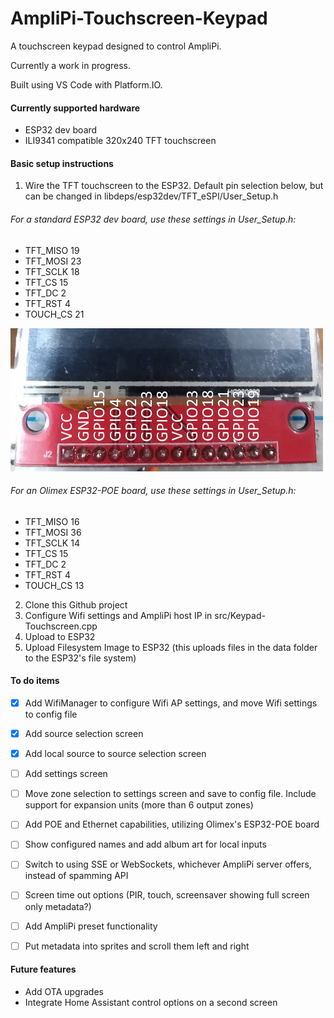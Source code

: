 # AmpliPi-Touchscreen-Keypad
A touchscreen keypad designed to control AmpliPi.

Currently a work in progress.

Built using VS Code with Platform.IO.

#### Currently supported hardware
- ESP32 dev board
- ILI9341 compatible 320x240 TFT touchscreen

#### Basic setup instructions
1. Wire the TFT touchscreen to the ESP32. Default pin selection below, but can be changed in libdeps/esp32dev/TFT_eSPI/User_Setup.h
###### For a standard ESP32 dev board, use these settings in User_Setup.h:
- TFT_MISO 19
- TFT_MOSI 23
- TFT_SCLK 18
- TFT_CS   15
- TFT_DC    2
- TFT_RST   4
- TOUCH_CS 21

![alt text](https://github.com/kjk2010/AmpliPi-Touchscreen-Keypad/blob/main/docs/ESP32-to-TFT-pin-assignment.jpg?raw=true)

###### For an Olimex ESP32-POE board, use these settings in User_Setup.h:
- TFT_MISO 16
- TFT_MOSI 36
- TFT_SCLK 14
- TFT_CS   15
- TFT_DC    2
- TFT_RST   4
- TOUCH_CS 13

2. Clone this Github project
3. Configure Wifi settings and AmpliPi host IP in src/Keypad-Touchscreen.cpp
4. Upload to ESP32
5. Upload Filesystem Image to ESP32 (this uploads files in the data folder to the ESP32's file system)


#### To do items
- [x] Add WifiManager to configure Wifi AP settings, and move Wifi settings to config file
- [x] Add source selection screen
- [x] Add local source to source selection screen
- [ ] Add settings screen
- [ ] Move zone selection to settings screen and save to config file. Include support for expansion units (more than 6 output zones)
- [ ] Add POE and Ethernet capabilities, utilizing Olimex's ESP32-POE board
- [ ] Show configured names and add album art for local inputs
- [ ] Switch to using SSE or WebSockets, whichever AmpliPi server offers, instead of spamming API
- [ ] Screen time out options (PIR, touch, screensaver showing full screen only metadata?)
- [ ] Add AmpliPi preset functionality
- [ ] Put metadata into sprites and scroll them left and right


#### Future features
- Add OTA upgrades
- Integrate Home Assistant control options on a second screen
